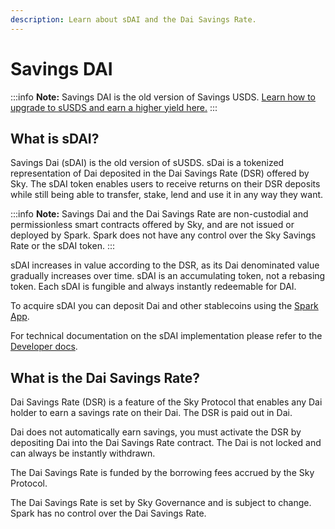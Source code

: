 ```yaml
---
description: Learn about sDAI and the Dai Savings Rate.
---
```


# Savings DAI

:::info
**Note:** Savings DAI is the old version of Savings USDS. [Learn how to upgrade to sUSDS and earn a higher yield here.](/user-guides/upgrading-to-usds-and-susds/upgrading-to-susds.md)
:::

## What is sDAI?

Savings Dai (sDAI) is the old version of sUSDS. sDai is a tokenized representation of Dai deposited in the Dai Savings Rate (DSR) offered by Sky. The sDAI token enables users to receive returns on their DSR deposits while still being able to transfer, stake, lend and use it in any way they want.

:::info
**Note:** Savings Dai and the Dai Savings Rate are non-custodial and permissionless smart contracts offered by Sky, and are not issued or deployed by Spark. Spark does not have any control over the Sky Savings Rate or the sDAI token.
:::

sDAI increases in value according to the DSR, as its Dai denominated value gradually increases over time. sDAI is an accumulating token, not a rebasing token. Each sDAI is fungible and always instantly redeemable for DAI.

To acquire sDAI you can deposit Dai and other stablecoins using the [Spark App](https://app.spark.fi/).

For technical documentation on the sDAI implementation please refer to the [Developer docs](/dev/savings/sdai-token).

## What is the Dai Savings Rate?

Dai Savings Rate (DSR) is a feature of the Sky Protocol that enables any Dai holder to earn a savings rate on their Dai. The DSR is paid out in Dai.

Dai does not automatically earn savings, you must activate the DSR by depositing Dai into the Dai Savings Rate contract. The Dai is not locked and can always be instantly withdrawn.

The Dai Savings Rate is funded by the borrowing fees accrued by the Sky Protocol.

The Dai Savings Rate is set by Sky Governance and is subject to change. Spark has no control over the Dai Savings Rate.
